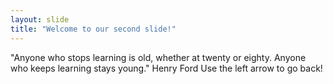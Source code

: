 ```yaml
---
layout: slide
title: "Welcome to our second slide!"
---
```

"Anyone who stops learning is old, whether at twenty or eighty. Anyone who keeps learning stays young." Henry Ford
Use the left arrow to go back!
